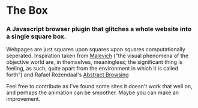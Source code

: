 # The Box
### A Javascript browser plugin that glitches a whole website into a single square box.

Webpages are just squares upon squares upon squares computationally seperated.
Inspiration taken from [Malevich](https://external-content.duckduckgo.com/iu/?u=http%3A%2F%2Fwww.abc.net.au%2Freslib%2F200707%2Fr159647_582595.jpg&f=1&nofb=1) ("the visual phenomena of the objective world are, in themselves, meaningless; the significant thing is feeling, as such, quite apart from the environment in which it is called forth") and Rafael Rozendaal's [Abstract Browsing](https://www.newrafael.com/new-website-chrome-plugin-abstract-browsing-net) 

Feel free to contribute as I've found some sites it doesn't work that well on, and perhaps the animation can be smoother. Maybe you can make an improvement.
